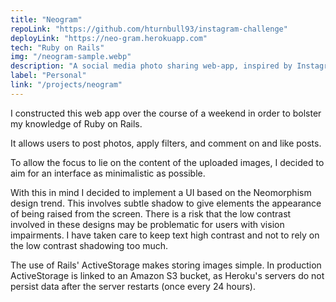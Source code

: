 ```yaml
---
title: "Neogram"
repoLink: "https://github.com/hturnbull93/instagram-challenge"
deployLink: "https://neo-gram.herokuapp.com"
tech: "Ruby on Rails"
img: "/neogram-sample.webp"
description: "A social media photo sharing web-app, inspired by Instagram and the Neomorphism design trend."
label: "Personal"
link: "/projects/neogram"
---
```


I constructed this web app over the course of a weekend in order to bolster my knowledge of Ruby on Rails.

It allows users to post photos, apply filters, and comment on and like posts.

To allow the focus to lie on the content of the uploaded images, I decided to aim for an interface as minimalistic as possible.

With this in mind I decided to implement a UI based on the Neomorphism design trend. This involves subtle shadow to give elements the appearance of being raised from the screen. There is a risk that the low contrast involved in these designs may be problematic for users with vision impairments. I have taken care to keep text high contrast and not to rely on the low contrast shadowing too much.

The use of Rails' ActiveStorage makes storing images simple. In production ActiveStorage is linked to an Amazon S3 bucket, as Heroku's servers do not persist data after the server restarts (once every 24 hours).
